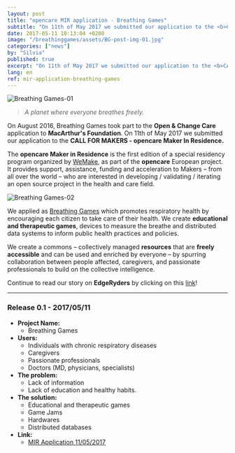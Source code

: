 ```yaml
---
layout: post
title: "opencare MIR application - Breathing Games"
subtitle: "On 11th of May 2017 we submitted our application to the <b>CALL FOR MAKERS - opencare Maker In Residence.</b>"
date: 2017-05-11 10:13:04 +0200
image: "/breathinggames/assets/BG-post-img-01.jpg"
categories: ["news"]
by: "Silvia"
published: true
excerpt: "On 11th of May 2017 we submitted our application to the <b>CALL FOR MAKERS - opencare Maker In Residence.</b>"
lang: en
ref: mir-application-breathing-games
---
```


<img src="https://opencarecc.github.io/breathinggames/assets/BG-post-img-01.jpg" alt="Breathing Games-01">

<blockquote><i>A planet where everyone breathes freely.</i></blockquote>

On August 2016, Breathing Games took part to the <b>Open & Change Care</b> application to <b>MacArthur's Foundation</b>. On 11th of May 2017 we submitted our application to the <b>CALL FOR MAKERS - opencare Maker In Residence.</b>

The <b>opencare Maker in Residence</b> is the first edition of a special residency program organized by [WeMake](wemake.cc), as part of the <b>opencare</b> European project. It provides support, assistance, funding and acceleration to Makers – from all over the world – who are interested in developing / validating / iterating an open source project in the health and care field.

<img src="https://opencarecc.github.io/breathinggames/assets/BG-post-img-02.jpg" alt="Breathing Games-02">

We applied as [Breathing Games](www.breathinggames.net) which promotes respiratory health by encouraging each citizen to take care of their health. We create <b>educational and therapeutic games</b>, devices to measure the breathe and distributed data systems to inform public health practices and policies.

We create a commons – collectively managed <b>resources</b> that are <b>freely accessible</b> and can be used and enriched by everyone – by spurring collaboration between people affected, caregivers, and passionate professionals to build on the collective intelligence.

Continue to read our story on <b>EdgeRyders</b> by clicking on this [link](https://edgeryders.eu/t/worldwide-1-in-5-people-has-a-respiratory-disease-we-co-create-freely-available-respiratory-health-games-and-devices/702)!

***

### Release 0.1 - 2017/05/11

* <b>Project Name:</b>
	* Breathing Games
* <b>Users:</b>
	* Individuals with chronic respiratory diseases
	* Caregivers
	* Passionate professionals
	* Doctors (MD, physicians, specialists)
* <b>The problem:</b>
	* Lack of information
	* Lack of education and healthy habits.
* <b>The solution:</b>
	* Educational and therapeutic games
	* Game Jams
	* Hardwares
	* Distributed databases
* <b>Link:</b>
  * [MIR Application 11/05/2017](https://edgeryders.eu/t/worldwide-1-in-5-people-has-a-respiratory-disease-we-co-create-freely-available-respiratory-health-games-and-devices/702)
